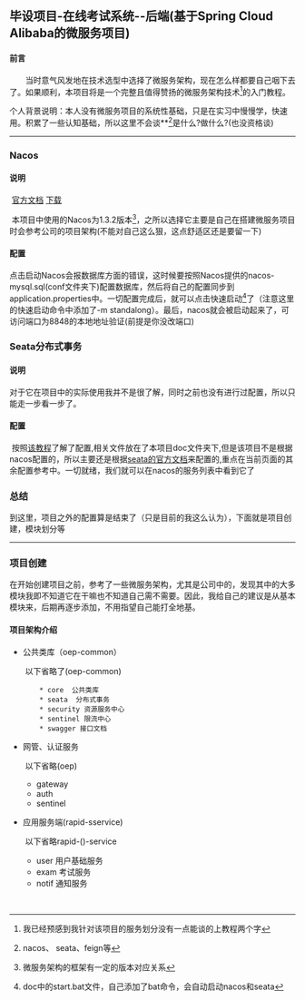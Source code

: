## 毕设项目-在线考试系统--后端(基于Spring Cloud Alibaba的微服务项目)

#### 前言

&emsp;&emsp;当时意气风发地在技术选型中选择了微服务架构，现在怎么样都要自己咽下去了。如果顺利，本项目将是一个完整且值得赞扬的微服务架构技术[^1]的入门教程。

​		个人背景说明：本人没有微服务项目的系统性基础，只是在实习中慢慢学，快速用。积累了一些认知基础，所以这里不会谈**[^2]是什么?做什么?(也没资格谈)

---

### Nacos

#### 说明

​		[官方文档](https://nacos.io/zh-cn/docs/quick-start.html)	[下载](https://github.com/alibaba/nacos/releases)

​		本项目中使用的Nacos为1.3.2版本[^3]，之所以选择它主要是自己在搭建微服务项目时会参考公司的项目架构(不能对自己这么狠，这点舒适区还是要留一下)

#### 配置

​		点击启动Nacos会报数据库方面的错误，这时候要按照Nacos提供的nacos-mysql.sql(conf文件夹下)配置数据库，然后将自己的配置同步到application.properties中。一切配置完成后，就可以点击快速启动[^4]了（注意这里的快速启动命令中添加了-m standalong）。最后，nacos就会被启动起来了，可访问端口为8848的本地地址验证(前提是你没改端口)

### Seata分布式事务

#### 说明		

​		对于它在项目中的实际使用我并不是很了解，同时之前也没有进行过配置，所以只能走一步看一步了。

#### 配置

​		按照[该教程](https://zhuanlan.zhihu.com/p/103120151)了解了配置,相关文件放在了本项目doc文件夹下,但是该项目不是根据nacos配置的，所以主要还是根据[seata的官方文档](https://seata.io/zh-cn/docs/user/configuration/nacos.html)来配置的,重点在当前页面的其余配置参考中。一切就绪，我们就可以在nacos的服务列表中看到它了



### 总结

​		到这里，项目之外的配置算是结束了（只是目前的我这么认为），下面就是项目创建，模块划分等

****

### 项目创建

​		在开始创建项目之前，参考了一些微服务架构，尤其是公司中的，发现其中的大多模块我即不知道它在干嘛也不知道自己需不需要。因此，我给自己的建议是从基本模块来，后期再逐步添加，不用指望自己能打全地基。

#### 项目架构介绍

  * 公共类库（oep-common）

    ​	以下省略了(oep-common)

    		* core	公共类库
    		* seata  分布式事务
    		* security 资源服务中心
    		* sentinel 限流中心
    		* swagger 接口文档

  * 网管、认证服务

    ​	以下省略(oep)

      * gateway
      * auth
      * sentinel

  * 应用服务端(rapid-sservice)

    ​	以下省略rapid-()-service

      * user	用户基础服务
      * exam  考试服务
      * notif  通知服务

​		







[^1]: 我已经预感到我针对该项目的服务划分没有一点能谈的上教程两个字 
[^2]:nacos、 seata、feign等
[^3]: 微服务架构的框架有一定的版本对应关系

[^4]: doc中的start.bat文件，自己添加了bat命令，会自动启动nacos和seata